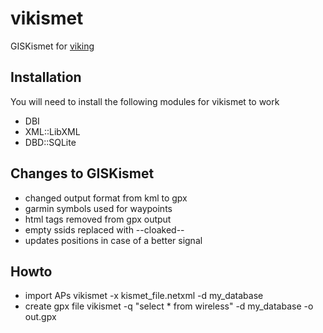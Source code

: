 # vikismet
GISKismet for [viking](https://github.com/viking-gps/viking)

## Installation
You will need to install the following modules for vikismet to work
* DBI
* XML::LibXML
* DBD::SQLite

## Changes to GISKismet
* changed output format from kml to gpx
* garmin symbols used for waypoints
* html tags removed from gpx output
* empty ssids replaced with --cloaked--
* updates positions in case of a better signal

## Howto
* import APs
    vikismet -x kismet_file.netxml -d my_database
* create gpx file
    vikismet -q "select * from wireless" -d my_database -o out.gpx
